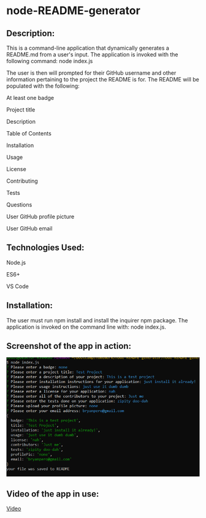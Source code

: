 # node-README-generator

## Description:

This is a command-line application that dynamically generates a README.md from a user's input. The application is invoked with the following command:
node index.js

The user is then will prompted for their GitHub username and other information pertaining to the project the README is for.
The README will be populated with the following:

At least one badge

Project title

Description

Table of Contents

Installation

Usage

License

Contributing

Tests

Questions

User GitHub profile picture

User GitHub email

## Technologies Used:

Node.js

ES6+

VS Code

## Installation:

The user must run npm install and install the inquirer npm package. The application is invoked on the command line with: node index.js.

## Screenshot of the app in action:

![](images/readmeTest.PNG)

## Video of the app in use:

[Video](https://photos.app.goo.gl/mid37BThiRG9mjPV7)
